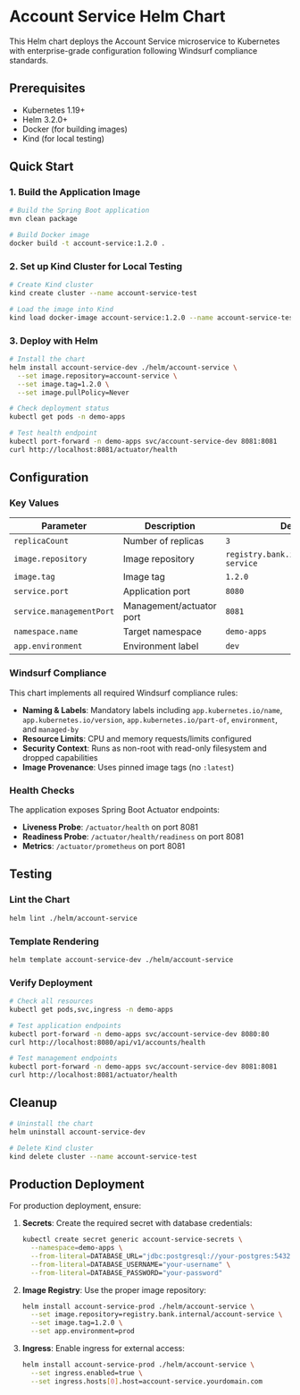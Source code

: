 # Account Service Helm Chart

This Helm chart deploys the Account Service microservice to Kubernetes with enterprise-grade configuration following Windsurf compliance standards.

## Prerequisites

- Kubernetes 1.19+
- Helm 3.2.0+
- Docker (for building images)
- Kind (for local testing)

## Quick Start

### 1. Build the Application Image

```bash
# Build the Spring Boot application
mvn clean package

# Build Docker image
docker build -t account-service:1.2.0 .
```

### 2. Set up Kind Cluster for Local Testing

```bash
# Create Kind cluster
kind create cluster --name account-service-test

# Load the image into Kind
kind load docker-image account-service:1.2.0 --name account-service-test
```

### 3. Deploy with Helm

```bash
# Install the chart
helm install account-service-dev ./helm/account-service \
  --set image.repository=account-service \
  --set image.tag=1.2.0 \
  --set image.pullPolicy=Never

# Check deployment status
kubectl get pods -n demo-apps

# Test health endpoint
kubectl port-forward -n demo-apps svc/account-service-dev 8081:8081
curl http://localhost:8081/actuator/health
```

## Configuration

### Key Values

| Parameter | Description | Default |
|-----------|-------------|---------|
| `replicaCount` | Number of replicas | `3` |
| `image.repository` | Image repository | `registry.bank.internal/account-service` |
| `image.tag` | Image tag | `1.2.0` |
| `service.port` | Application port | `8080` |
| `service.managementPort` | Management/actuator port | `8081` |
| `namespace.name` | Target namespace | `demo-apps` |
| `app.environment` | Environment label | `dev` |

### Windsurf Compliance

This chart implements all required Windsurf compliance rules:

- **Naming & Labels**: Mandatory labels including `app.kubernetes.io/name`, `app.kubernetes.io/version`, `app.kubernetes.io/part-of`, `environment`, and `managed-by`
- **Resource Limits**: CPU and memory requests/limits configured
- **Security Context**: Runs as non-root with read-only filesystem and dropped capabilities
- **Image Provenance**: Uses pinned image tags (no `:latest`)

### Health Checks

The application exposes Spring Boot Actuator endpoints:

- **Liveness Probe**: `/actuator/health` on port 8081
- **Readiness Probe**: `/actuator/health/readiness` on port 8081
- **Metrics**: `/actuator/prometheus` on port 8081

## Testing

### Lint the Chart

```bash
helm lint ./helm/account-service
```

### Template Rendering

```bash
helm template account-service-dev ./helm/account-service
```

### Verify Deployment

```bash
# Check all resources
kubectl get pods,svc,ingress -n demo-apps

# Test application endpoints
kubectl port-forward -n demo-apps svc/account-service-dev 8080:80
curl http://localhost:8080/api/v1/accounts/health

# Test management endpoints
kubectl port-forward -n demo-apps svc/account-service-dev 8081:8081
curl http://localhost:8081/actuator/health
```

## Cleanup

```bash
# Uninstall the chart
helm uninstall account-service-dev

# Delete Kind cluster
kind delete cluster --name account-service-test
```

## Production Deployment

For production deployment, ensure:

1. **Secrets**: Create the required secret with database credentials:
   ```bash
   kubectl create secret generic account-service-secrets \
     --namespace=demo-apps \
     --from-literal=DATABASE_URL="jdbc:postgresql://your-postgres:5432/accountdb" \
     --from-literal=DATABASE_USERNAME="your-username" \
     --from-literal=DATABASE_PASSWORD="your-password"
   ```

2. **Image Registry**: Use the proper image repository:
   ```bash
   helm install account-service-prod ./helm/account-service \
     --set image.repository=registry.bank.internal/account-service \
     --set image.tag=1.2.0 \
     --set app.environment=prod
   ```

3. **Ingress**: Enable ingress for external access:
   ```bash
   helm install account-service-prod ./helm/account-service \
     --set ingress.enabled=true \
     --set ingress.hosts[0].host=account-service.yourdomain.com
   ```
